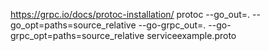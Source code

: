 
https://grpc.io/docs/protoc-installation/
protoc --go_out=. --go_opt=paths=source_relative --go-grpc_out=. --go-grpc_opt=paths=source_relative serviceexample.proto